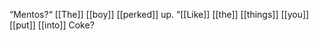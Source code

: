 “Mentos?“ [[The]] [[boy]] [[perked]] up. “[[Like]] [[the]] [[things]] [[you]] [[put]] [[into]] Coke?